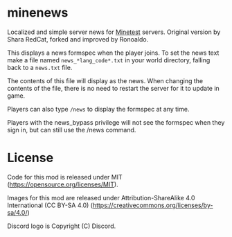 # minenews

Localized and simple server news for [Minetest](https://www.minetest.net/) servers.
Original version by Shara RedCat, forked and improved by Ronoaldo.

This displays a news formspec when the player joins. To set the news text
make a file named `news_*lang_code*.txt` in your world directory, falling back
to a `news.txt` file.

The contents of this file will display as the news. When changing the contents
of the file, there is no need to restart the server for it to update in game.

Players can also type `/news` to display the formspec at any time.

Players with the news\_bypass privilege will not see the formspec when they
sign in, but can still use the /news command.


# License

Code for this mod is released under MIT (https://opensource.org/licenses/MIT).

Images for this mod are released under Attribution-ShareAlike 4.0 International (CC BY-SA 4.0) (https://creativecommons.org/licenses/by-sa/4.0/)

Discord logo is Copyright (C) Discord.